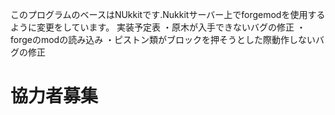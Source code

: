 このプログラムのベースはNUkkitです.Nukkitサーバー上でforgemodを使用するように変更をしています。
実装予定表
・原木が入手できないバグの修正
・forgeのmodの読み込み
・ピストン類がブロックを押そうとした際動作しないバグの修正
<h1>協力者募集</h1>
